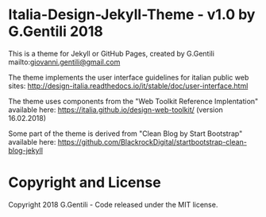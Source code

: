 # Italia-Design-Jekyll-Theme - v1.0 by G.Gentili 2018

This is a theme for Jekyll or GitHub Pages, created by G.Gentili
mailto:giovanni.gentili@gmail.com

The theme implements the user interface guidelines for italian public web sites:
http://design-italia.readthedocs.io/it/stable/doc/user-interface.html

The theme uses components from the "Web Toolkit Reference Implentation" available here:
https://italia.github.io/design-web-toolkit/ (version 16.02.2018)

Some part of the theme is derived from "Clean Blog by Start Bootstrap" available here:
https://github.com/BlackrockDigital/startbootstrap-clean-blog-jekyll

# Copyright and License
Copyright 2018 G.Gentili - Code released under the MIT license.
